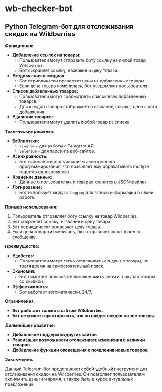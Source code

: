 # wb-checker-bot
## Python Telegram-бот для отслеживания скидок на Wildberries

**Функционал:**

* **Добавление ссылок на товары:**
    * Пользователи могут отправить боту ссылку на любой товар Wildberries.
    * Бот сохраняет ссылку, название и цену товара.
* **Уведомления о скидках:**
    * Бот периодически проверяет цены на добавленные товары.
    * Если цена товара изменилась, бот уведомляет пользователя.
* **Список добавленных товаров:**
    * Пользователи могут просмотреть список всех добавленных товаров.
    * Для каждого товара отображается название, ссылка, цена и дата добавления.
* **Удаление товаров:**
    * Пользователи могут удалить любой товар из списка.

**Технические решения:**

* **Библиотеки:**
    * `aiogram` - для работы с Telegram API.
    * `Selenium` - для парсинга веб-сайтов.
* **Асинхронность:**
    * Бот написан с использованием асинхронного программирования, что позволяет ему обрабатывать multiple requests одновременно.
* **Хранение данных:**
    * Данные о пользователях и товарах хранятся в JSON-файлах.
* **Логирование:**
    * Бот использует модуль `logging` для записи информации о своей работе.

**Пример использования:**

1. Пользователь отправляет боту ссылку на товар Wildberries.
2. Бот сохраняет ссылку, название и цену товара.
3. Бот периодически проверяет цену товара.
4. Если цена товара изменилась, бот отправляет пользователю сообщение.

**Преимущества:**

* **Удобство:**
    * Пользователи могут легко отслеживать скидки на товары, не тратя время на самостоятельный поиск.
* **Экономия:**
    * Бот помогает пользователям экономить деньги, покупая товары со скидкой.
* **Эффективность:**
    * Бот работает автоматически, 24/7.

**Ограничения:**

* **Бот работает только с сайтом Wildberries.**
* **Бот не может гарантировать, что он найдет скидки на все товары.**

**Дальнейшее развитие:**

* **Добавление поддержки других сайтов.**
* **Реализация возможности отслеживать изменения в наличии товаров.**
* **Добавление функции оповещения о появлении новых товаров.**

**Заключение:**

Данный Telegram-бот представляет собой удобный инструмент для отслеживания скидок на Wildberries. Он позволяет пользователям экономить деньги и время, а также быть в курсе актуальных предложений. 
